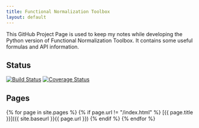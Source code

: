 ```yaml
---
title: Functional Normalization Toolbox
layout: default
---
```


This GitHub Project Page is used to keep my notes while developing the Python version of Functional Normalization Toolbox.
It contains some useful formulas and API information.


## Status

[![Build Status](https://travis-ci.org/feilong/funcnorm.svg?branch=rf-python)](https://travis-ci.org/feilong/funcnorm)
[![Coverage Status](https://coveralls.io/repos/feilong/funcnorm/badge.svg?branch=rf-python&service=github)](https://coveralls.io/github/feilong/funcnorm?branch=rf-python)


## Pages

{% for page in site.pages %}
{% if page.url != "/index.html" %}
[{{ page.title }}]({{ site.baseurl }}{{ page.url }})
{% endif %}
{% endfor %}
